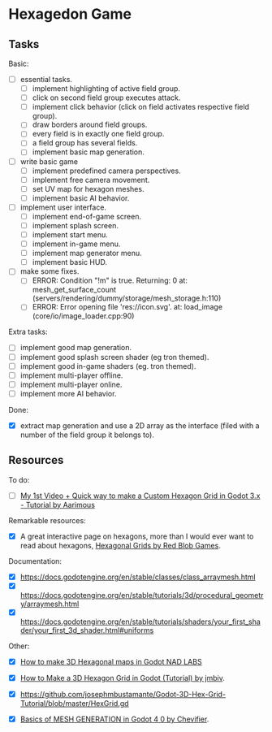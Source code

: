 
# Hexagedon Game

## Tasks

Basic:

 - [ ] essential tasks.
   - [ ] implement highlighting of active field group.
   - [ ] click on second field group executes attack.
   - [ ] implement click behavior (click on field activates respective field group).
   - [ ] draw borders around field groups.
   - [ ] every field is in exactly one field group.
   - [ ] a field group has several fields.
   - [ ] implement basic map generation.
 - [ ] write basic game
   - [ ] implement predefined camera perspectives.
   - [ ] implement free camera movement.
   - [ ] set UV map for hexagon meshes.
   - [ ] implement basic AI behavior.
 - [ ] implement user interface.
   - [ ] implement end-of-game screen.
   - [ ] implement splash screen.
   - [ ] implement start menu.
   - [ ] implement in-game menu.
   - [ ] implement map generator menu.
   - [ ] implement basic HUD.
 - [ ] make some fixes.
   - [ ] ERROR: Condition "!m" is true. Returning: 0 at: mesh_get_surface_count (servers/rendering/dummy/storage/mesh_storage.h:110)
   - [ ] ERROR: Error opening file 'res://icon.svg'. at: load_image (core/io/image_loader.cpp:90)

Extra tasks:

 - [ ] implement good map generation.
 - [ ] implement good splash screen shader (eg tron themed).
 - [ ] implement good in-game shaders (eg. tron themed).
 - [ ] implement multi-player offline.
 - [ ] implement multi-player online.
 - [ ] implement more AI behavior.

Done:

 - [X] extract map generation and use a 2D array as the interface (filed with a number of the field group it belongs to).

## Resources

To do:

 - [ ] [My 1st Video + Quick way to make a Custom Hexagon Grid in Godot 3.x - Tutorial by Aarimous](https://www.youtube.com/watch?v=hmDavGzy1Hw)

Remarkable resources:

 - [X] A great interactive page on hexagons, more than I would ever want to read about hexagons, [Hexagonal Grids by Red Blob Games](https://www.redblobgames.com/grids/hexagons/).

Documentation:

 - [X] https://docs.godotengine.org/en/stable/classes/class_arraymesh.html
 - [X] https://docs.godotengine.org/en/stable/tutorials/3d/procedural_geometry/arraymesh.html
 - [X] https://docs.godotengine.org/en/stable/tutorials/shaders/your_first_shader/your_first_3d_shader.html#uniforms

Other:

 - [X] [How to make 3D Hexagonal maps in Godot NAD LABS](https://www.youtube.com/watch?v=mTvaSnzGRyw)
 - [X] [How to Make a 3D Hexagon Grid in Godot (Tutorial) by jmbiv](https://www.youtube.com/watch?v=3Lt2TfP8WEw).
  - [X] https://github.com/josephmbustamante/Godot-3D-Hex-Grid-Tutorial/blob/master/HexGrid.gd
 - [X] [Basics of MESH GENERATION in Godot 4 0 by Chevifier](https://www.youtube.com/watch?v=8wy_dH9RLI4).

